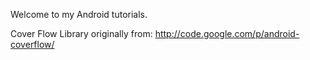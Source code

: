 Welcome to my Android tutorials.

Cover Flow Library originally from: http://code.google.com/p/android-coverflow/